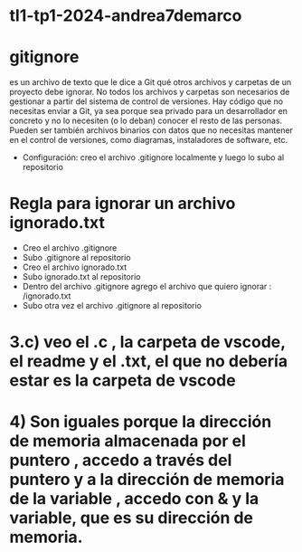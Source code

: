 # tl1-tp1-2024-andrea7demarco
# **gitignore**

es un archivo de texto que le dice a Git qué otros archivos y carpetas de un proyecto debe ignorar. No todos los archivos y carpetas son necesarios de gestionar a partir del sistema de control de versiones. Hay código que no necesitas enviar a Git, ya sea porque sea privado para un desarrollador en concreto y no lo necesiten (o lo deban) conocer el resto de las personas. Pueden ser también archivos binarios con datos que no necesitas mantener en el control de versiones, como diagramas, instaladores de software, etc.

* Configuración: creo el archivo .gitignore localmente y luego lo subo al repositorio

# **Regla para ignorar un archivo ignorado.txt**
- Creo el archivo .gitignore
- Subo .gitignore al repositorio
- Creo el archivo ignorado.txt
- Subo ignorado.txt al repositorio
- Dentro del archivo .gitignore agrego el archivo que quiero ignorar : /ignorado.txt 
- Subo otra vez el archivo .gitignore al repositorio
# **3.c)** veo el .c , la carpeta de vscode, el readme y el .txt, el que no debería estar es la carpeta de vscode
  
# **4)** Son iguales porque la dirección de memoria almacenada por el puntero , accedo a través del puntero y a la dirección de memoria de la variable , accedo con & y la variable, que es su dirección de memoria.
